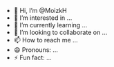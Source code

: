 - 👋 Hi, I’m @MoizkH
- 👀 I’m interested in ...
- 🌱 I’m currently learning ...
- 💞️ I’m looking to collaborate on ...
- 📫 How to reach me ...
- 😄 Pronouns: ...
- ⚡ Fun fact: ...

<!---
MoizkH/MoizkH is a ✨ special ✨ repository because its `README.md` (this file) appears on your GitHub profile.
You can click the Preview link to take a look at your changes.
--->

